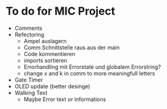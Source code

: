 # To do for MIC Project

* Comments
* Refectoring
  * Ampel auslagern
  * Comm Schnittstelle raus aus der main
  * Code kommentieren
  * imports sortieren
  * Errorhandling mit Errorstate und globalem Errorstring?
  * change x and k in comm to more meaningfull letters
* Gate Timer
* OLED update (better desinge)
* Walking Text
  * Maybe Error text or informations
